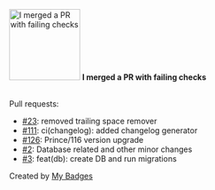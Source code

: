 <img src="https://my-badges.github.io/my-badges/this-is-fine.png" alt="I merged a PR with failing checks" title="I merged a PR with failing checks" width="128">
<strong>I merged a PR with failing checks</strong>
<br><br>

Pull requests:

- <a href="https://github.com/prinzpiuz/prinzpiuz.in/pull/23">#23</a>: removed trailing space remover
- <a href="https://github.com/prinzpiuz/MSM/pull/111">#111</a>: ci(changelog): added changelog generator
- <a href="https://github.com/prinzpiuz/MSM/pull/126">#126</a>: Prince/116 version upgrade
- <a href="https://github.com/prinzpiuz/BloTils/pull/2">#2</a>: Database related and other minor changes
- <a href="https://github.com/prinzpiuz/BloTils/pull/3">#3</a>: feat(db): create DB and run migrations


Created by <a href="https://github.com/my-badges/my-badges">My Badges</a>